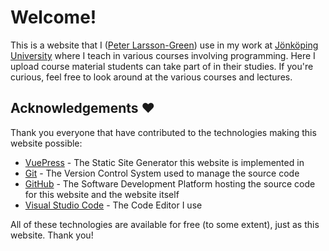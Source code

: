 # Welcome!
This is a website that I ([Peter Larsson-Green](https://ju.se/en/personinfo.html?sign=LarPet)) use in my work at [Jönköping University](https://ju.se/en.html) where I teach in various courses involving programming. Here I upload course material students can take part of in their studies. If you're curious, feel free to look around at the various courses and lectures.

## Acknowledgements ❤️
Thank you everyone that have contributed to the technologies making this website possible:

 - [VuePress](https://vuepress.vuejs.org/) - The Static Site Generator this website is implemented in
 - [Git](https://git-scm.com/) - The Version Control System used to manage the source code
 - [GitHub](https://github.com/) - The Software Development Platform hosting the source code for this website and the website itself
 - [Visual Studio Code](https://code.visualstudio.com/) - The Code Editor I use

All of these technologies are available for free (to some extent), just as this website. Thank you!
